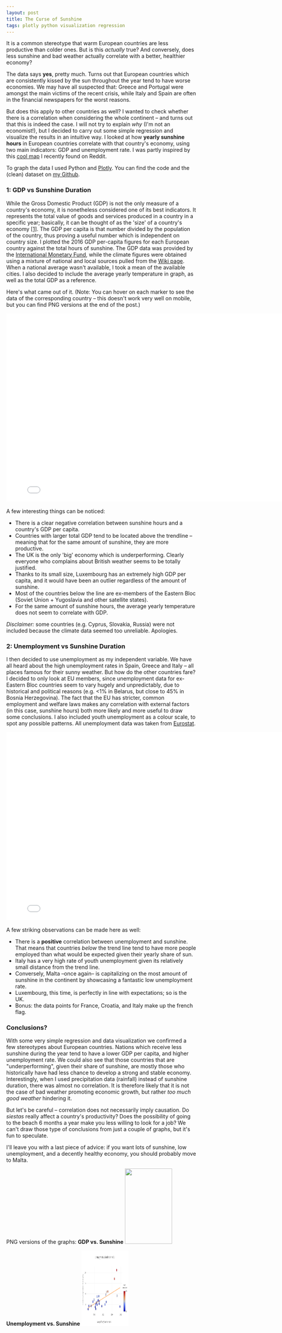 ```yaml
---
layout: post
title: The Curse of Sunshine
tags: plotly python visualization regression
---
```


It is a common stereotype that warm European countries are less productive than colder ones. But is this *actually* true? And conversely, does less sunshine and bad weather actually correlate with a better, healthier economy? 

The data says **yes**, pretty much. Turns out that European countries which are consistently kissed by the sun throughout the year tend to have worse economies. We may have all suspected that: Greece and Portugal were amongst the main victims of the recent crisis, while Italy and Spain are often in the financial newspapers for the worst reasons. 

But does this apply to other countries as well? I wanted to check whether there is a correlation when considering the whole continent – and turns out that this is indeed the case. I will not try to explain *why* (I'm not an economist!), but I decided to carry out some simple regression and visualize the results in an intuitive way. I looked at how **yearly sunshine hours** in European countries correlate with that country's economy, using two main indicators: GDP and unemployment rate. I was partly inspired by this [cool map](https://commons.wikimedia.org/wiki/File:Europe_sunshine_hours_map.png) I recently found on Reddit.

To graph the data I used Python and [Plotly](https://plot.ly/). You can find the code and the (clean) dataset on [my Github](https://github.com/michetonu/europe_sunshine_economy). 

### 1: GDP vs Sunshine Duration

While the Gross Domestic Product (GDP) is not the only measure of a country's economy, it is nonetheless considered one of its best indicators. It represents the total value of goods and services produced in a country in a specific year; basically, it can be thought of as the 'size' of a country's economy [[1]](http://www.investopedia.com/ask/answers/199.asp). The GDP per capita is that number divided by the population of the country, thus proving a useful number which is independent on country size. I plotted the 2016 GDP per-capita figures for each European country against the total hours of sunshine. The GDP data was provided by the [International Monetary Fund](https://www.imf.org/external/pubs/ft/weo/2017/01/weodata/index.aspx), while the climate figures were obtained using a mixture of national and local sources pulled from the [Wiki page](https://en.wikipedia.org/wiki/List_of_cities_by_sunshine_duration). When a national average wasn't available, I took a mean of the available cities. I also decided to include the average yearly temperature in graph, as well as the total GDP as a reference. 

Here's what came out of it. (Note: You can hover on each marker to see the data of the corresponding country – this doesn't work very well on mobile, but you can find PNG versions at the end of the post.)

<iframe width="800" height="500" frameborder="0" scrolling="no" src="//plot.ly/~michetonu/15.embed"></iframe>

A few interesting things can be noticed:

- There is a clear negative correlation between sunshine hours and a country's GDP per capita. 
- Countries with larger total GDP tend to be located above the trendline – meaning that for the same amount of sunshine, they are more productive.
- The UK is the only 'big' economy which is underperforming. Clearly everyone who complains about British weather seems to be totally justified.
- Thanks to its small size, Luxembourg has an extremely high GDP per capita, and it would have been an outlier regardless of the amount of sunshine.
- Most of the countries below the line are ex-members of the Eastern Bloc (Soviet Union + Yugoslavia and other satellite states).
- For the same amount of sunshine hours, the average yearly temperature does not seem to correlate with GDP.

*Disclaimer:* some countries (e.g. Cyprus, Slovakia, Russia) were not included because the climate data seemed too unreliable. Apologies.

### 2: Unemployment vs Sunshine Duration

I then decided to use unemployment as my independent variable. We have all heard about the high unemployment rates in Spain, Greece and Italy – all places famous for their sunny weather. But how do the other countries fare? I decided to only look at EU members, since unemployment data for ex-Eastern Bloc countries seem to vary hugely and unpredictably, due to historical and political reasons (e.g. <1% in Belarus, but close to 45% in Bosnia Herzegovina). The fact that the EU has stricter, common employment and welfare laws makes any correlation with external factors (in this case, sunshine hours) both more likely and more useful to draw some conclusions. I also included youth unemployment as a colour scale, to spot any possible patterns. All unemployment data was taken from [Eurostat](http://ec.europa.eu/eurostat/statistics-explained/index.php/Unemployment_statistics).

<iframe width="800" height="500" frameborder="0" scrolling="no" src="//plot.ly/~michetonu/17.embed"></iframe>

A few striking observations can be made here as well:

- There is a **positive** correlation between unemployment and sunshine. That means that countries *below* the trend line tend to have more people employed than what would be expected given their yearly share of sun.
- Italy has a very high rate of youth unemployment given its relatively small distance from the trend line.
- Conversely, Malta –once again– is capitalizing on the most amount of sunshine in the continent by showcasing a fantastic low unemployment rate.
- Luxembourg, this time, is perfectly in line with expectations; so is the UK.
- Bonus: the data points for France, Croatia, and Italy make up the french flag.

### Conclusions?

With some very simple regression and data visualization we confirmed a few stereotypes about European countries. Nations which receive less sunshine during the year tend to have a lower GDP per capita, and higher unemployment rate. We could also see that those countries that are "underperforming", given their share of sunshine, are mostly those who historically have had less chance to develop a strong and stable economy. Interestingly, when I used precipitation data (rainfall) instead of sunshine duration, there was almost no correlation. It is therefore likely that it is not the case of bad weather promoting economic growth, but rather *too much good weather* hindering it. 

But let's be careful – correlation does not necessarily imply causation. Do *siestas* really affect a country's productivity? Does the possibility of going to the beach 6 months a year make you less willing to look for a job? We can't draw those type of conclusions from just a couple of graphs, but it's fun to speculate. 

I'll leave you with a last piece of advice: if you want lots of sunshine, low unemployment, and a decently healthy economy, you should probably move to Malta.

PNG versions of the graphs: 
**GDP vs. Sunshine**
[<img src="http://www.google.com.au/images/nav_logo7.png" height=200 width=125>](https://github.com/michetonu/europe_sunshine_economy/blob/master/gdp_sunshine.png?raw=true)

**Unemployment vs. Sunshine**
<a href="https://github.com/michetonu/europe_sunshine_economy/blob/master/unemployment_sunshine.png?raw=true"  target="_blank">
<img src="https://github.com/michetonu/europe_sunshine_economy/blob/master/unemployment_sunshine.png?raw=true" height=200 width=125></img></a>

